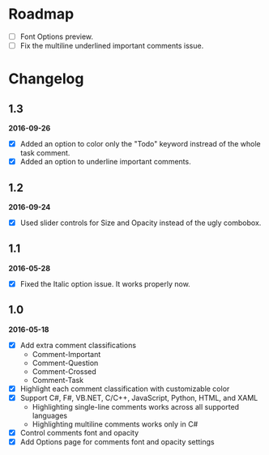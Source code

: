 # Roadmap

- [ ] Font Options preview.
- [ ] Fix the multiline underlined important comments issue.

# Changelog

## 1.3

**2016-09-26**

- [x] Added an option to color only the "Todo" keyword instread of the whole task comment.
- [x] Added an option to underline important comments.

## 1.2

**2016-09-24**

- [x] Used slider controls for Size and Opacity instead of the ugly combobox.


## 1.1

**2016-05-28**

- [x] Fixed the Italic option issue. It works properly now.


## 1.0

**2016-05-18**

- [x] Add extra comment classifications
  - Comment-Important
  - Comment-Question
  - Comment-Crossed
  - Comment-Task
- [x] Highlight each comment classification with customizable color
- [x] Support C#, F#, VB.NET, C/C++, JavaScript, Python, HTML, and XAML
  - Highlighting single-line comments works across all supported languages
  - Highlighting multiline comments works only in C#
- [x] Control comments font and opacity
- [x] Add Options page for comments font and opacity settings
